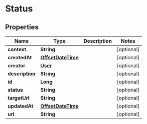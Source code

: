
# Status

## Properties
Name | Type | Description | Notes
------------ | ------------- | ------------- | -------------
**context** | **String** |  |  [optional]
**createdAt** | [**OffsetDateTime**](OffsetDateTime.md) |  |  [optional]
**creator** | [**User**](User.md) |  |  [optional]
**description** | **String** |  |  [optional]
**id** | **Long** |  |  [optional]
**status** | **String** |  |  [optional]
**targetUrl** | **String** |  |  [optional]
**updatedAt** | [**OffsetDateTime**](OffsetDateTime.md) |  |  [optional]
**url** | **String** |  |  [optional]



